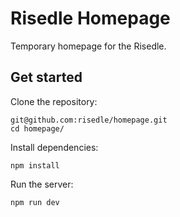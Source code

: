 # Risedle Homepage

Temporary homepage for the Risedle.

## Get started

Clone the repository:

    git@github.com:risedle/homepage.git
    cd homepage/

Install dependencies:

    npm install

Run the server:

    npm run dev
